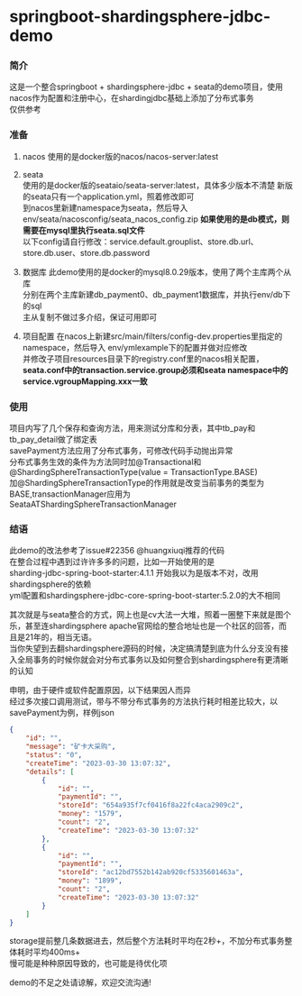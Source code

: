 # springboot-shardingsphere-jdbc-demo
### 简介
这是一个整合springboot + shardingsphere-jdbc + seata的demo项目，使用nacos作为配置和注册中心，在shardingjdbc基础上添加了分布式事务 <br>
仅供参考


### 准备
1. nacos
 使用的是docker版的nacos/nacos-server:latest

2. seata<br>
 使用的是docker版的seataio/seata-server:latest，具体多少版本不清楚
 新版的seata只有一个application.yml，照着修改即可<br>
 到nacos里新建namespace为seata，然后导入env/seata/nacosconfig/seata_nacos_config.zip
 **如果使用的是db模式，则需要在mysql里执行seata.sql文件**<br>
 以下config请自行修改：service.default.grouplist、store.db.url、store.db.user、store.db.password
3. 数据库
 此demo使用的是docker的mysql8.0.29版本，使用了两个主库两个从库<br>
 分别在两个主库新建db_payment0、db_payment1数据库，并执行env/db下的sql<br>
 主从复制不做过多介绍，保证可用即可<br>
4. 项目配置
 在nacos上新建src/main/filters/config-dev.properties里指定的namespace，然后导入
env/ymlexample下的配置并做对应修改<br>
 并修改子项目resources目录下的registry.conf里的nacos相关配置，**seata.conf中的transaction.service.group必须和seata namespace中的service.vgroupMapping.xxx一致**<br>
 
### 使用
 项目内写了几个保存和查询方法，用来测试分库和分表，其中tb_pay和tb_pay_detail做了绑定表<br>
 savePayment方法应用了分布式事务，可修改代码手动抛出异常<br>
 分布式事务生效的条件为方法同时加@Transactional和@ShardingSphereTransactionType(value = TransactionType.BASE)<br>
 加@ShardingSphereTransactionType的作用就是改变当前事务的类型为BASE,transactionManager应用为SeataATShardingSphereTransactionManager
### 结语
 此demo的改法参考了issue#22356 @huangxiuqi推荐的代码<br>
 在整合过程中遇到过许许多多的问题，比如一开始使用的是<br>
 sharding-jdbc-spring-boot-starter:4.1.1
 开始我以为是版本不对，改用shardingsphere的依赖<br>
 yml配置和shardingsphere-jdbc-core-spring-boot-starter:5.2.0的大不相同<br>

其次就是与seata整合的方式，网上也是cv大法一大堆，照着一圈整下来就是图个乐，甚至连shardingsphere apache官网给的整合地址也是一个社区的回答，而且是21年的，相当无语。<br>
当你失望到去翻shardingsphere源码的时候，决定搞清楚到底为什么分支没有接入全局事务的时候你就会对分布式事务以及如何整合到shardingsphere有更清晰的认知<br>

申明，由于硬件或软件配置原因，以下结果因人而异<br>
经过多次接口调用测试，带与不带分布式事务的方法执行耗时相差比较大，以savePayment为例，样例json
```json
{
    "id": "",
    "message": "矿卡大采购",
    "status": "0",
    "createTime": "2023-03-30 13:07:32",
    "details": [
        {
            "id": "",
            "paymentId": "",
            "storeId": "654a935f7cf0416f8a22fc4aca2909c2",
            "money": "1579",
            "count": "2",
            "createTime": "2023-03-30 13:07:32"
        },
        {
            "id": "",
            "paymentId": "",
            "storeId": "ac12bd7552b142ab920cf5335601463a",
            "money": "1899",
            "count": "2",
            "createTime": "2023-03-30 13:07:32"
        }
    ]
}
```
storage提前整几条数据进去，然后整个方法耗时平均在2秒+，不加分布式事务整体耗时平均400ms+<br>
慢可能是种种原因导致的，也可能是待优化项<br>

demo的不足之处请谅解，欢迎交流沟通!
